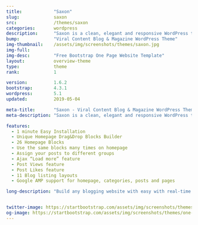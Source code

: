 ```yaml
---
title:            "Saxon"
slug:             saxon
src:              /themes/saxon
categories:       wordpress
description:      "Saxon is a clean, elegant and responsive WordPress theme that is ready and waiting to be transformed into your own personal blog or dynamic magazine site"
bump:             "Viral Content Blog & Magazine WordPress Theme"
img-thumbnail:    /assets/img/screenshots/themes/saxon.jpg
img-full:         
img-desc:         "Free Bootstrap One Page Website Template"
layout:           overview-theme
type:             theme
rank:             1

version:          1.6.2
bootstrap:        4.3.1
wordpress:        5.1
updated:          2019-05-04

meta-title:       "Saxon - Viral Content Blog & Magazine WordPress Theme"
meta-description: "Saxon is a clean, elegant and responsive WordPress theme that is ready and waiting to be transformed into your own personal blog or dynamic magazine site."

features:
  - 1 minute Easy Installation
  - Unique Homepage Drag&Drop Blocks Builder
  - 26 Homepage Blocks
  - Use the same blocks many times on homepage
  - Assign your posts to different groups
  - Ajax “Load more” feature
  - Post Views feature
  - Post Likes feature
  - 11 Blog listing layouts
  - Google AMP support for homepage, categories, posts and pages

long-description: "Build any blogging website with easy with real-time WordPress Customizer preview and 26 reusable homepage blocks with drag and drop, manage your posts layouts and styles to create unique look & feel, use 11 available Blog listing layouts to showcase your posts in different ways, customize your theme using multiple Theme Settings with real time preview in WordPress customizer, navigate within blog posts without page re-loading with Ajax Load More feature, import any demo website with 1 click…"


twitter-image: https://startbootstrap.com/assets/img/screenshots/themes/twitter/one-page-wonder.png
og-image: https://startbootstrap.com/assets/img/screenshots/themes/one-page-wonder.png
---
```

